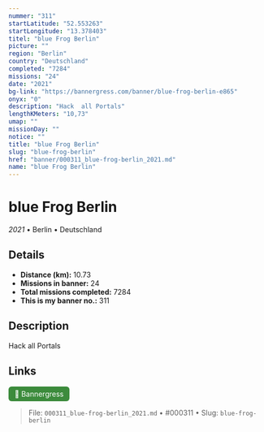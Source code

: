 ```yaml
---
nummer: "311"
startLatitude: "52.553263"
startLongitude: "13.378403"
titel: "blue Frog Berlin"
picture: ""
region: "Berlin"
country: "Deutschland"
completed: "7284"
missions: "24"
date: "2021"
bg-link: "https://bannergress.com/banner/blue-frog-berlin-e865"
onyx: "0"
description: "Hack  all Portals"
lengthKMeters: "10,73"
umap: ""
missionDay: ""
notice: ""
title: "blue Frog Berlin"
slug: "blue-frog-berlin"
href: "banner/000311_blue-frog-berlin_2021.md"
name: "blue Frog Berlin"
---
```

# blue Frog Berlin

*2021* • Berlin • Deutschland





## Details
- **Distance (km):** 10.73
- **Missions in banner:** 24
- **Total missions completed:** 7284
- **This is my banner no.:** 311



## Description
Hack  all Portals



## Links
<a href="https://bannergress.com/banner/blue-frog-berlin-e865" target="_blank" style="display:inline-block;margin-right:8px;padding:6px 12px;background:#3c8b3c;color:#fff;text-decoration:none;border-radius:6px;">🔗 Bannergress</a>



> File: `000311_blue-frog-berlin_2021.md`
> • #000311
> • Slug: `blue-frog-berlin`
